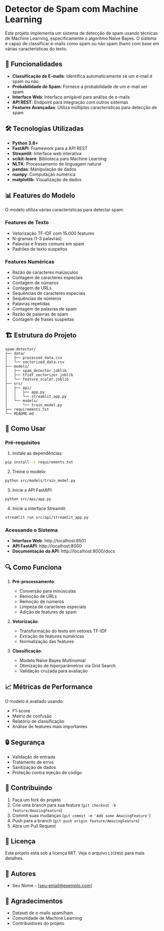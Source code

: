 # Detector de Spam com Machine Learning

Este projeto implementa um sistema de detecção de spam usando técnicas de Machine Learning, especificamente o algoritmo Naïve Bayes. O sistema é capaz de classificar e-mails como spam ou não spam (ham) com base em várias características do texto.

## 🚀 Funcionalidades

- **Classificação de E-mails**: Identifica automaticamente se um e-mail é spam ou não
- **Probabilidade de Spam**: Fornece a probabilidade de um e-mail ser spam
- **Interface Web**: Interface amigável para análise de e-mails
- **API REST**: Endpoint para integração com outros sistemas
- **Features Avançadas**: Utiliza múltiplas características para detecção de spam

## 🛠️ Tecnologias Utilizadas

- **Python 3.8+**
- **FastAPI**: Framework para a API REST
- **Streamlit**: Interface web interativa
- **scikit-learn**: Biblioteca para Machine Learning
- **NLTK**: Processamento de linguagem natural
- **pandas**: Manipulação de dados
- **numpy**: Computação numérica
- **matplotlib**: Visualização de dados

## 📊 Features do Modelo

O modelo utiliza várias características para detectar spam:

### Features de Texto
- Vetorização TF-IDF com 15.000 features
- N-gramas (1-3 palavras)
- Palavras e frases comuns em spam
- Padrões de texto suspeitos

### Features Numéricas
- Razão de caracteres maiúsculos
- Contagem de caracteres especiais
- Contagem de números
- Contagem de URLs
- Sequências de caracteres especiais
- Sequências de números
- Palavras repetidas
- Contagem de palavras de spam
- Razão de palavras de spam
- Contagem de frases suspeitas

## 🏗️ Estrutura do Projeto

```
spam-detector/
├── data/
│   ├── processed_data.csv
│   └── vectorized_data.csv
├── models/
│   ├── spam_detector.joblib
│   ├── tfidf_vectorizer.joblib
│   └── feature_scaler.joblib
├── src/
│   ├── api/
│   │   ├── app.py
│   │   └── streamlit_app.py
│   └── models/
│       └── train_model.py
├── requirements.txt
└── README.md
```

## 🚀 Como Usar

### Pré-requisitos

1. Instale as dependências:
```bash
pip install -r requirements.txt
```

2. Treine o modelo:
```bash
python src/models/train_model.py
```

3. Inicie a API FastAPI:
```bash
python src/api/app.py
```

4. Inicie a interface Streamlit:
```bash
streamlit run src/api/streamlit_app.py
```

### Acessando o Sistema

- **Interface Web**: http://localhost:8501
- **API FastAPI**: http://localhost:8000
- **Documentação da API**: http://localhost:8000/docs

## 🔍 Como Funciona

1. **Pré-processamento**:
   - Conversão para minúsculas
   - Remoção de URLs
   - Remoção de números
   - Limpeza de caracteres especiais
   - Adição de features de spam

2. **Vetorização**:
   - Transformação do texto em vetores TF-IDF
   - Extração de features numéricas
   - Normalização das features

3. **Classificação**:
   - Modelo Naïve Bayes Multinomial
   - Otimização de hiperparâmetros via Grid Search
   - Validação cruzada para avaliação

## 📈 Métricas de Performance

O modelo é avaliado usando:
- F1-score
- Matriz de confusão
- Relatório de classificação
- Análise de features mais importantes

## 🔒 Segurança

- Validação de entrada
- Tratamento de erros
- Sanitização de dados
- Proteção contra injeção de código

## 🤝 Contribuindo

1. Faça um fork do projeto
2. Crie uma branch para sua feature (`git checkout -b feature/AmazingFeature`)
3. Commit suas mudanças (`git commit -m 'Add some AmazingFeature'`)
4. Push para a branch (`git push origin feature/AmazingFeature`)
5. Abra um Pull Request

## 📝 Licença

Este projeto está sob a licença MIT. Veja o arquivo `LICENSE` para mais detalhes.

## 👥 Autores

- Seu Nome - [seu-email@exemplo.com]

## 🙏 Agradecimentos

- Dataset de e-mails spam/ham
- Comunidade de Machine Learning
- Contribuidores do projeto 